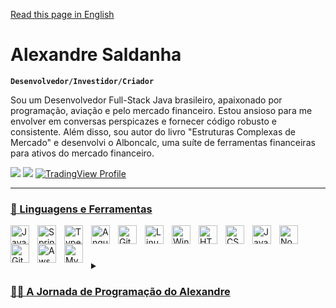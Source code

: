 [Read this page in English](https://github.com/Alexandre-Saldanha/Alexandre-Saldanha/blob/main/README.md)



# Alexandre Saldanha

**`Desenvolvedor/Investidor/Criador`**

 Sou um Desenvolvedor Full-Stack Java brasileiro, apaixonado por programação, aviação e pelo mercado financeiro. Estou ansioso para me envolver em conversas perspicazes e fornecer código robusto e consistente. Além disso, sou autor do livro "Estruturas Complexas de Mercado" e desenvolvi o Alboncalc, uma suíte de ferramentas financeiras para ativos do mercado financeiro.

<div> 
  <a href = "mailto:contatoalexandresaldanha@gmail.com"><img src="https://img.shields.io/badge/-Gmail-%23333?style=for-the-badge&logo=gmail&logoColor=white" target="_blank"></a>
  <a href="https://www.linkedin.com/in/alexandre-saldanha" target="_blank"><img src="https://img.shields.io/badge/-LinkedIn-%230077B5?style=for-the-badge&logo=linkedin&logoColor=white" target="_blank"></a> 
<a href="https://www.tradingview.com/u/Alexandre_Saldanha_/" target="_blank">
  <img src="https://img.shields.io/badge/-TradingView-%23333333?style=for-the-badge&logo=tradingview&logoColor=white" alt="TradingView Profile">
</a>

</div>

<div align="center">
  <a href="https://github.com/alexandre-saldanha">
</div>

---
  
### 🧰 Linguagens e Ferramentas

<img align="left" alt="Java" width="30px" style="padding-right:10px;" src="https://cdn.jsdelivr.net/gh/devicons/devicon/icons/java/java-original.svg"/>
<img align="left" alt="Spring" width="30px" style="padding-right:10px;" src="https://cdn.jsdelivr.net/gh/devicons/devicon/icons/spring/spring-original.svg" />
<img align="left" alt="TypeScript" width="30px" style="padding-right:10px;" src="https://cdn.jsdelivr.net/gh/devicons/devicon/icons/typescript/typescript-plain.svg" />
<img align="left" alt="Angular" width="30px" style="padding-right:10px;" src="https://cdn.jsdelivr.net/gh/devicons/devicon/icons/angularjs/angularjs-plain.svg" />
<img align="left" alt="Git" width="30px" style="padding-right:10px;" src="https://cdn.jsdelivr.net/gh/devicons/devicon/icons/git/git-original.svg" />
<img align="left" alt="Linux" width="30px" style="padding-right:10px;" src="https://cdn.jsdelivr.net/gh/devicons/devicon/icons/linux/linux-original.svg" />
<img align="left" alt="Windows" width="30px" style="padding-right:10px;" src="https://cdn.jsdelivr.net/gh/devicons/devicon/icons/windows8/windows8-original.svg" />
<img align="left" alt="HTML" width="30px" style="padding-right:10px;" src="https://cdn.jsdelivr.net/gh/devicons/devicon/icons/html5/html5-plain.svg" />
<img align="left" alt="CSS" width="30px" style="padding-right:10px;" src="https://cdn.jsdelivr.net/gh/devicons/devicon/icons/css3/css3-plain.svg" />
<img align="left" alt="JavaScript" width="30px" style="padding-right:10px;" src="https://cdn.jsdelivr.net/gh/devicons/devicon/icons/javascript/javascript-plain.svg" />
<img align="left" alt="NodeJS" width="30px" style="padding-right:10px;" src="https://cdn.jsdelivr.net/gh/devicons/devicon/icons/nodejs/nodejs-original.svg" />
<img align="left" alt="GitHub" width="30px" style="padding-right:10px;" src="https://cdn.jsdelivr.net/gh/devicons/devicon/icons/github/github-original.svg" />
<img align="left" alt="Aws" width="30px" style="padding-right:10px;" 
src="https://cdn.jsdelivr.net/gh/devicons/devicon/icons/amazonwebservices/amazonwebservices-original.svg" />
<img align="left" alt="Mysql" width="30px" style="padding-right:10px;" 
src="https://cdn.jsdelivr.net/gh/devicons/devicon/icons/mysql/mysql-original.svg" />

<br/>

#

<details>
 <summary><h3>👨‍💻 A Jornada de Programação do Alexandre</h3></summary>

  Minha jornada começou aos 5 anos, quando meu pai me deixou usar seu computador pela primeira vez. Aprendi sozinho a usar o CMD do Windows e a criar apresentações com animações avançadas no PowerPoint. À medida que crescia, cursei Gestão de Tecnologia da Informação, onde desenvolvi uma profunda paixão por programação e gestão de TI. Aos 19 anos, tive minhas primeiras oportunidades como desenvolvedor, programando para amigos e familiares. Por volta dessa época, descobri o mercado financeiro, o que me deixou extremamente animado. Aprendi rapidamente tudo sobre negociação financeira e estruturas de micro mercado, percebendo a necessidade de um calculador especializado para dimensionamento de posições em ativos futuros. Isso me levou a desenvolver essa ferramenta e a escrever um livro detalhando as melhores práticas operacionais a partir da minha experiência prática adquirida ao longo dos anos. Hoje, continuo buscando meu desenvolvimento profissional como Desenvolvedor Full-Stack Java, com o objetivo de ajudar cada vez mais pessoas ao redor do mundo.
